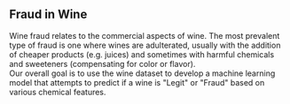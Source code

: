 ## Fraud in Wine

Wine fraud relates to the commercial aspects of wine. The most prevalent type of fraud is one where wines are adulterated, usually with the addition of cheaper products (e.g. juices) and sometimes with harmful chemicals and sweeteners (compensating for color or flavor).  
Our overall goal is to use the wine dataset to develop a machine learning model that attempts to predict if a wine is "Legit" or "Fraud" based on various chemical features.
